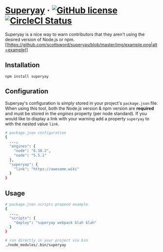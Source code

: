 # [Superyay](https://github.com/scottsword/superyay) &middot; [![GitHub license](https://img.shields.io/badge/license-MIT-blue.svg)](https://github.com/scottsword/superyay/blob/master/LICENSE) [![CircleCI Status](https://circleci.com/gh/scottsword/superyay.svg?style=shield&circle-token=:circle-token)](https://circleci.com/gh/scottsword/superyay)

Superyay is a nice way to warn contributors that they aren't using the desired version of Node.js or npm.
[[https://github.com/scottsword/superyay/blob/master/img/example.png|alt=example]]

## Installation
`npm install superyay`


## Configuration
Superyay's configuration is simply stored in your project's `package.json` file. When using this tool, both the Node.js version & npm version are **required** and must be stored in the *engines* property (per node standard). If you would like to display a link with your warning add a property `superyay` to with the nested value `link`. 
```bash
# package.json configuration
{
  ...,
  "engines": {
    "node": "6.10.2",
    "node": "5.5.1"
  },
  "superyay": {
    "link": "https://awesome.wiki"
  }
}
```

## Usage
```bash
# package.json scripts prepend example
{
  ...,
  "scripts": {
    "deploy": "superyay webpack blah blah"
  }
}
```

```bash
# run directly in your project via bin
./node_modules/.bin/superyay
